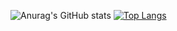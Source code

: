 ![Anurag's GitHub stats](https://github-readme-stats.vercel.app/api?username=cuzekn&show_icons=true&theme=radical&hide=stars,contribs)
[![Top Langs](https://github-readme-stats.vercel.app/api/top-langs/?username=cuzekn&layout=compact&theme=radical)](https://github.com/anuraghazra/github-readme-stats)
